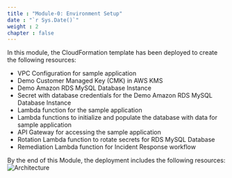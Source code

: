```yaml
---
title : "Module-0: Environment Setup"
date : "`r Sys.Date()`"
weight : 2
chapter : false
---
```


In this module, the CloudFormation template has been deployed to create the following resources:

- VPC Configuration for sample application
- Demo Customer Managed Key (CMK) in AWS KMS
- Demo Amazon RDS MySQL Database Instance
- Secret with database credentials for the Demo Amazon RDS MySQL Database Instance
- Lambda function for the sample application
- Lambda functions to initialize and populate the database with data for sample application
- API Gateway for accessing the sample application
- Rotation Lambda function to rotate secrets for RDS MySQL Database
- Remediation Lambda function for Incident Response workflow

By the end of this Module, the deployment includes the following resources:
![Architecture](/images/m0/mod0-asm-archi.png)